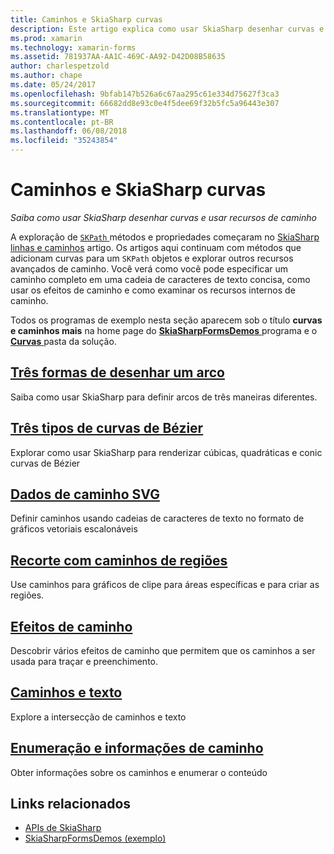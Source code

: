 ```yaml
---
title: Caminhos e SkiaSharp curvas
description: Este artigo explica como usar SkiaSharp desenhar curvas e usar recursos de caminho em aplicativos xamarin. Forms e demonstra isso com o código de exemplo.
ms.prod: xamarin
ms.technology: xamarin-forms
ms.assetid: 781937AA-AA1C-469C-AA92-D42D08B58635
author: charlespetzold
ms.author: chape
ms.date: 05/24/2017
ms.openlocfilehash: 9bfab147b526a6c67aa295c61e334d75627f3ca3
ms.sourcegitcommit: 66682dd8e93c0e4f5dee69f32b5fc5a96443e307
ms.translationtype: MT
ms.contentlocale: pt-BR
ms.lasthandoff: 06/08/2018
ms.locfileid: "35243854"
---
```

# <a name="skiasharp-curves-and-paths"></a>Caminhos e SkiaSharp curvas

_Saiba como usar SkiaSharp desenhar curvas e usar recursos de caminho_

A exploração de [ `SKPath` ](https://developer.xamarin.com/api/type/SkiaSharp.SKPath/) métodos e propriedades começaram no [SkiaSharp linhas e caminhos](~/xamarin-forms/user-interface/graphics/skiasharp/paths/index.md) artigo. Os artigos aqui continuam com métodos que adicionam curvas para um `SKPath` objetos e explorar outros recursos avançados de caminho. Você verá como você pode especificar um caminho completo em uma cadeia de caracteres de texto concisa, como usar os efeitos de caminho e como examinar os recursos internos de caminho.

Todos os programas de exemplo nesta seção aparecem sob o título **curvas e caminhos mais** na home page do [ **SkiaSharpFormsDemos** ](https://developer.xamarin.com/samples/xamarin-forms/SkiaSharpForms/Demos/) programa e o [ **Curvas** ](https://github.com/xamarin/xamarin-forms-samples/tree/master/SkiaSharpForms/Demos/Demos/SkiaSharpFormsDemos/Curves) pasta da solução.

## <a name="three-ways-to-draw-an-arcarcsmd"></a>[Três formas de desenhar um arco](arcs.md)

Saiba como usar SkiaSharp para definir arcos de três maneiras diferentes.

## <a name="three-types-of-bzier-curvesbeziersmd"></a>[Três tipos de curvas de Bézier](beziers.md)

Explorar como usar SkiaSharp para renderizar cúbicas, quadráticas e conic curvas de Bézier

## <a name="svg-path-datapath-datamd"></a>[Dados de caminho SVG](path-data.md)

Definir caminhos usando cadeias de caracteres de texto no formato de gráficos vetoriais escalonáveis

## <a name="clipping-with-paths-and-regionsclippingmd"></a>[Recorte com caminhos de regiões](clipping.md)

Use caminhos para gráficos de clipe para áreas específicas e para criar as regiões.

## <a name="path-effectseffectsmd"></a>[Efeitos de caminho](effects.md)

Descobrir vários efeitos de caminho que permitem que os caminhos a ser usada para traçar e preenchimento.

## <a name="paths-and-texttext-pathsmd"></a>[Caminhos e texto](text-paths.md)

Explore a intersecção de caminhos e texto

## <a name="path-information-and-enumerationinformationmd"></a>[Enumeração e informações de caminho](information.md)

Obter informações sobre os caminhos e enumerar o conteúdo


## <a name="related-links"></a>Links relacionados

- [APIs de SkiaSharp](https://developer.xamarin.com/api/root/SkiaSharp/)
- [SkiaSharpFormsDemos (exemplo)](https://developer.xamarin.com/samples/xamarin-forms/SkiaSharpForms/Demos/)
